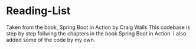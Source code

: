 # Reading-List
Taken from the book, Spring Boot in Action by Craig Walls
This codebase is step by step follwing the chapters in the book Spring Boot in Action. I also added some of the code by my own.
